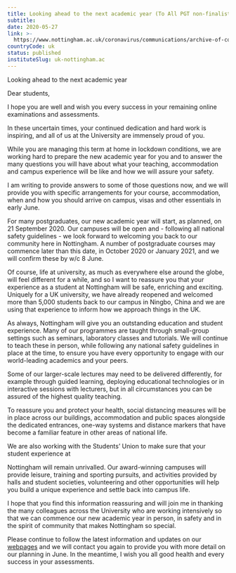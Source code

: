 ```yaml
---
title: Looking ahead to the next academic year (To All PGT non-finalists)
subtitle: 
date: 2020-05-27
link: >-
  https://www.nottingham.ac.uk/coronavirus/communications/archive-of-communications.aspx
countryCode: uk
status: published
instituteSlug: uk-nottingham.ac
---
```

Looking ahead to the next academic year

         

Dear students,

  


I hope you are well and wish you every success in your remaining online examinations and assessments. 

  


In these uncertain times, your continued dedication and hard work is inspiring, and all of us at the University are immensely proud of you. 

  


While you are managing this term at home in lockdown conditions, we are working hard to prepare the new academic year for you and to answer the many questions you will have about what your teaching, accommodation and campus experience will be like and how we will assure your safety. 

  


I am writing to provide answers to some of those questions now, and we will provide you with specific arrangements for your course, accommodation, when and how you should arrive on campus, visas and other essentials in early June. 

  


For many postgraduates, our new academic year will start, as planned, on 21 September 2020. Our campuses will be open and - following all national safety guidelines - we look forward to welcoming you back to our community here in Nottingham. A number of postgraduate courses may commence later than this date, in October 2020 or January 2021, and we will confirm these by w/c 8 June. 

  


Of course, life at university, as much as everywhere else around the globe, will feel different for a while, and so I want to reassure you that your experience as a student at Nottingham will be safe, enriching and exciting. Uniquely for a UK university, we have already reopened and welcomed more than 5,000 students back to our campus in Ningbo, China and we are using that experience to inform how we approach things in the UK. 

  


As always, Nottingham will give you an outstanding education and student experience. Many of our programmes are taught through small-group settings such as seminars, laboratory classes and tutorials. We will continue to teach these in person, while following any national safety guidelines in place at the time, to ensure you have every opportunity to engage with our world-leading academics and your peers. 

  


Some of our larger-scale lectures may need to be delivered differently, for example through guided learning, deploying educational technologies or in interactive sessions with lecturers, but in all circumstances you can be assured of the highest quality teaching. 

  


To reassure you and protect your health, social distancing measures will be in place across our buildings, accommodation and public spaces alongside the dedicated entrances, one-way systems and distance markers that have become a familiar feature in other areas of national life. 

  


We are also working with the Students’ Union to make sure that your student experience at 

Nottingham will remain unrivalled. Our award-winning campuses will provide leisure, training and sporting pursuits, and activities provided by halls and student societies, volunteering and other opportunities will help you build a unique experience and settle back into campus life. 

  


I hope that you find this information reassuring and will join me in thanking the many colleagues across the University who are working intensively so that we can commence our new academic year in person, in safety and in the spirit of community that makes Nottingham so special. 

  


Please continue to follow the latest information and updates on our [webpages](https://u.nottingham.ac.uk/t/5IL5-1FG3-7LQF-PX8B-1/c.aspx "Go to the coronavirus webpages") and we will contact you again to provide you with more detail on our planning in June. In the meantime, I wish you all good health and every success in your assessments.
